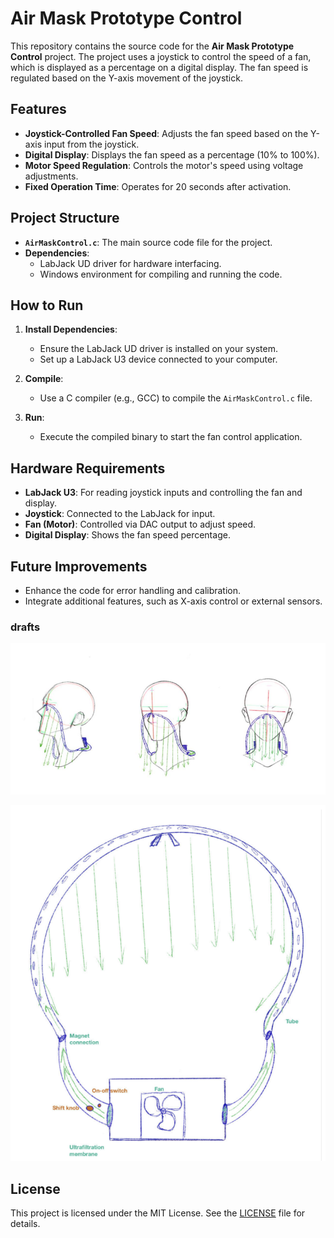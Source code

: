 # Air Mask Prototype Control

This repository contains the source code for the **Air Mask Prototype Control** project. The project uses a joystick to control the speed of a fan, which is displayed as a percentage on a digital display. The fan speed is regulated based on the Y-axis movement of the joystick.

## Features

- **Joystick-Controlled Fan Speed**: Adjusts the fan speed based on the Y-axis input from the joystick.
- **Digital Display**: Displays the fan speed as a percentage (10% to 100%).
- **Motor Speed Regulation**: Controls the motor's speed using voltage adjustments.
- **Fixed Operation Time**: Operates for 20 seconds after activation.

## Project Structure

- **`AirMaskControl.c`**: The main source code file for the project.
- **Dependencies**:
  - LabJack UD driver for hardware interfacing.
  - Windows environment for compiling and running the code.

## How to Run

1. **Install Dependencies**:
   - Ensure the LabJack UD driver is installed on your system.
   - Set up a LabJack U3 device connected to your computer.

2. **Compile**:
   - Use a C compiler (e.g., GCC) to compile the `AirMaskControl.c` file.

3. **Run**:
   - Execute the compiled binary to start the fan control application.

## Hardware Requirements

- **LabJack U3**: For reading joystick inputs and controlling the fan and display.
- **Joystick**: Connected to the LabJack for input.
- **Fan (Motor)**: Controlled via DAC output to adjust speed.
- **Digital Display**: Shows the fan speed percentage.

## Future Improvements

- Enhance the code for error handling and calibration.
- Integrate additional features, such as X-axis control or external sensors.

### drafts

![Circuit Diagram](1.png)

![Digital Display Output](2.png)

## License

This project is licensed under the MIT License. See the [LICENSE](LICENSE) file for details.
